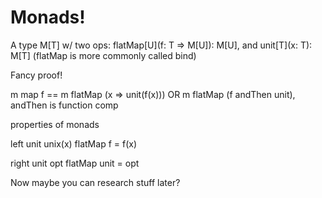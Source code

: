 # Monads!

A type M[T] w/ two ops: flatMap[U](f: T => M[U]): M[U], and unit[T](x: T): M[T]
(flatMap is more commonly called bind)

Fancy proof!

m map f == m flatMap (x => unit(f(x)))
OR m flatMap (f andThen unit), andThen is function comp

properties of monads

left unit
unix(x) flatMap f = f(x)

right unit
opt flatMap unit = opt

Now maybe you can research stuff later?
